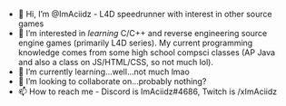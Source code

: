 - 👋 Hi, I’m @ImAciidz - L4D speedrunner with interest in other source games
- 👀 I’m interested in *learning* C/C++ and reverse engineering source engine games (primarily L4D series). My current programming knowledge comes from some high school compsci classes (AP Java and also a class on JS/HTML/CSS, so not much lol).
- 🌱 I’m currently learning...well...not much lmao
- 💞️ I’m looking to collaborate on...probably nothing?
- 📫 How to reach me - Discord is ImAciidz#4686, Twitch is /xImAciidz

<!---
ImAciidz/ImAciidz is a ✨ special ✨ repository because its `README.md` (this file) appears on your GitHub profile.
You can click the Preview link to take a look at your changes.
--->
